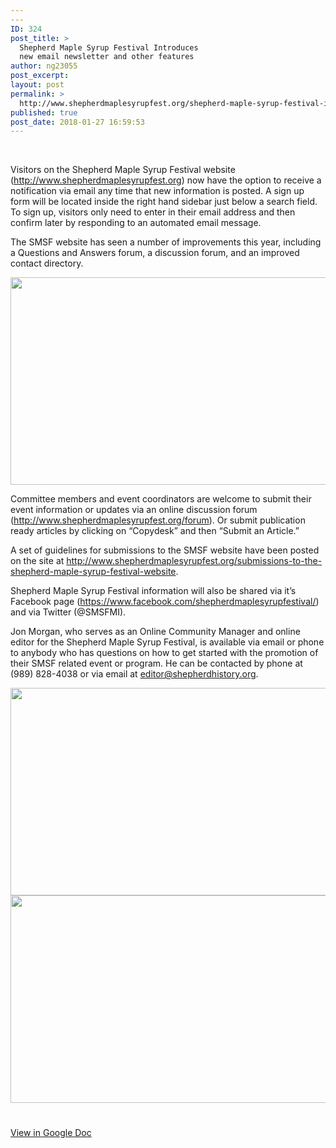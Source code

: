 ```yaml
---
---
ID: 324
post_title: >
  Shepherd Maple Syrup Festival Introduces
  new email newsletter and other features
author: ng23055
post_excerpt:
layout: post
permalink: >
  http://www.shepherdmaplesyrupfest.org/shepherd-maple-syrup-festival-introduces-new-email-newsletter-and-other-features/
published: true
post_date: 2018-01-27 16:59:53
---
```

&nbsp;

Visitors on the Shepherd Maple Syrup Festival website (http://www.shepherdmaplesyrupfest.org) now have the option to receive a notification via email any time that new information is posted. A sign up form will be located inside the right hand sidebar just below a search field. To sign up, visitors only need to enter in their email address and then confirm later by responding to an automated email message.

The SMSF website has seen a number of improvements this year, including a Questions and Answers forum, a discussion forum, and an improved contact directory.

<img title="" src="http://www.shepherdmaplesyrupfest.org/wp-content/uploads/2018/01/null-2.png" alt="" width="624" height="332" />

Committee members and event coordinators are welcome to submit their event information or updates via an online discussion forum (http://www.shepherdmaplesyrupfest.org/forum). Or submit publication ready articles by clicking on “Copydesk” and then “Submit an Article.”

A set of guidelines for submissions to the SMSF website have been posted on the site at http://www.shepherdmaplesyrupfest.org/submissions-to-the-shepherd-maple-syrup-festival-website.

Shepherd Maple Syrup Festival information will also be shared via it’s Facebook page (https://www.facebook.com/shepherdmaplesyrupfestival/) and via Twitter (@SMSFMI).

Jon Morgan, who serves as an Online Community Manager and online editor for the Shepherd Maple Syrup Festival, is available via email or phone to anybody who has questions on how to get started with the promotion of their SMSF related event or program. He can be contacted by phone at (989) 828-4038 or via email at <a href="mailto:editor@shepherdhistory.org">editor@shepherdhistory.org</a>.

<img title="" src="http://www.shepherdmaplesyrupfest.org/wp-content/uploads/2018/01/null-3.png" alt="" width="624" height="332" />

<img title="" src="http://www.shepherdmaplesyrupfest.org/wp-content/uploads/2018/01/null-4.png" alt="" width="624" height="332" />

#

<a href="https://docs.google.com/document/d/1Yvr3PjmyvQP9P3eYBgPaV29Kl_VMon_HUm5sXgjH34c/edit?usp=sharing">View in Google Doc</a>